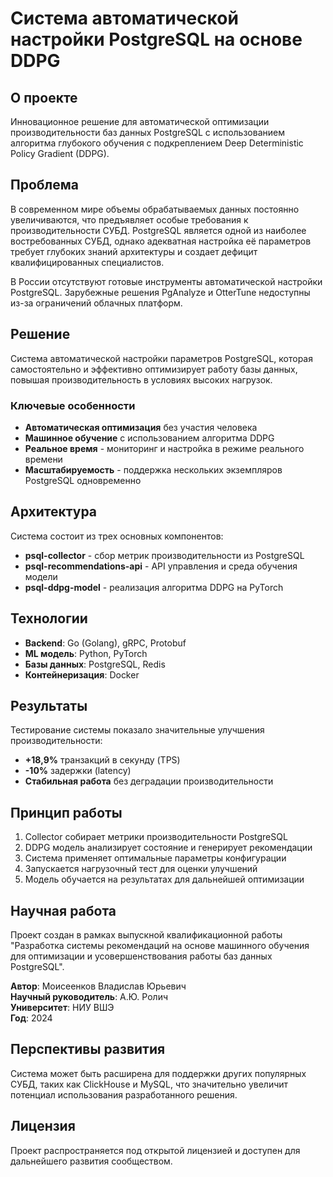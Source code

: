 # Система автоматической настройки PostgreSQL на основе DDPG

## О проекте

Инновационное решение для автоматической оптимизации производительности баз данных PostgreSQL с использованием алгоритма глубокого обучения с подкреплением Deep Deterministic Policy Gradient (DDPG).

## Проблема

В современном мире объемы обрабатываемых данных постоянно увеличиваются, что предъявляет особые требования к производительности СУБД. PostgreSQL является одной из наиболее востребованных СУБД, однако адекватная настройка её параметров требует глубоких знаний архитектуры и создает дефицит квалифицированных специалистов.

В России отсутствуют готовые инструменты автоматической настройки PostgreSQL. Зарубежные решения PgAnalyze и OtterTune недоступны из-за ограничений облачных платформ.

## Решение

Система автоматической настройки параметров PostgreSQL, которая самостоятельно и эффективно оптимизирует работу базы данных, повышая производительность в условиях высоких нагрузок.

### Ключевые особенности

- **Автоматическая оптимизация** без участия человека
- **Машинное обучение** с использованием алгоритма DDPG
- **Реальное время** - мониторинг и настройка в режиме реального времени
- **Масштабируемость** - поддержка нескольких экземпляров PostgreSQL одновременно

## Архитектура

Система состоит из трех основных компонентов:

- **psql-collector** - сбор метрик производительности из PostgreSQL
- **psql-recommendations-api** - API управления и среда обучения модели
- **psql-ddpg-model** - реализация алгоритма DDPG на PyTorch

## Технологии

- **Backend**: Go (Golang), gRPC, Protobuf
- **ML модель**: Python, PyTorch
- **Базы данных**: PostgreSQL, Redis
- **Контейнеризация**: Docker

## Результаты

Тестирование системы показало значительные улучшения производительности:

- **+18,9%** транзакций в секунду (TPS)
- **-10%** задержки (latency)
- **Стабильная работа** без деградации производительности

## Принцип работы

1. Collector собирает метрики производительности PostgreSQL
2. DDPG модель анализирует состояние и генерирует рекомендации
3. Система применяет оптимальные параметры конфигурации
4. Запускается нагрузочный тест для оценки улучшений
5. Модель обучается на результатах для дальнейшей оптимизации

## Научная работа

Проект создан в рамках выпускной квалификационной работы "Разработка системы рекомендаций на основе машинного обучения для оптимизации и усовершенствования работы баз данных PostgreSQL".

**Автор**: Моисеенков Владислав Юрьевич  
**Научный руководитель**: А.Ю. Ролич  
**Университет**: НИУ ВШЭ  
**Год**: 2024

## Перспективы развития

Система может быть расширена для поддержки других популярных СУБД, таких как ClickHouse и MySQL, что значительно увеличит потенциал использования разработанного решения.

## Лицензия

Проект распространяется под открытой лицензией и доступен для дальнейшего развития сообществом.
